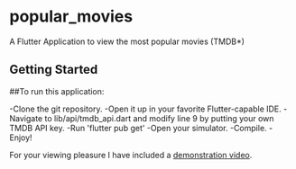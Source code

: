 # popular_movies

A Flutter Application to view the most popular movies (TMDB*)

## Getting Started

##To run this application:

-Clone the git repository.
-Open it up in your favorite Flutter-capable IDE.
-Navigate to lib/api/tmdb_api.dart and modify line 9 by putting your own TMDB API key.
-Run 'flutter pub get'
-Open your simulator.
-Compile.
-Enjoy!


For your viewing pleasure I have included a [demonstration video](demonstration.mov).
